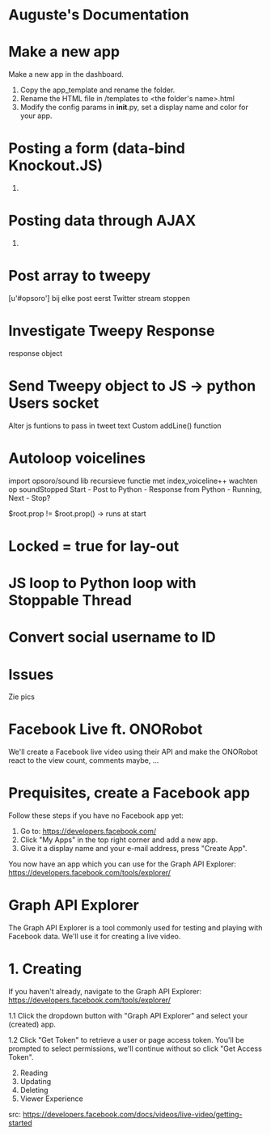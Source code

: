 # Auguste's Documentation

# Make a new app

Make a new app in the dashboard.

1. Copy the app_template and rename the folder.
2. Rename the HTML file in /templates to <the folder's name>.html
3. Modify the config params in __init__.py, set a display name and color for your app.

# Posting a form (data-bind Knockout.JS)

1. 

# Posting data through AJAX

1.

# Post array to tweepy
[u'#opsoro']
bij elke post eerst Twitter stream stoppen


# Investigate Tweepy Response
response object

# Send Tweepy object to JS -> python Users socket
Alter js funtions to pass in tweet text
Custom addLine() function

# Autoloop voicelines
import opsoro/sound lib
recursieve functie met index_voiceline++ wachten op soundStopped
Start - Post to Python - Response from Python - Running, Next - Stop?

$root.prop != $root.prop() -> runs at start

# Locked = true for lay-out

# JS loop to Python loop with Stoppable Thread

# Convert social username to ID

# Issues

Zie pics



# Facebook Live ft. ONORobot

We'll create a Facebook live video using their API and make the ONORobot react to the view count, comments maybe, ...

# Prequisites, create a Facebook app

Follow these steps if you have no Facebook app yet:

1. Go to: https://developers.facebook.com/
2. Click "My Apps" in the top right corner and add a new app.
3. Give it a display name and your e-mail address, press "Create App".

You now have an app which you can use for the Graph API Explorer: https://developers.facebook.com/tools/explorer/

# Graph API Explorer

The Graph API Explorer is a tool commonly used for testing and playing with Facebook data. We'll use it for creating a live video.

# 1. Creating

If you haven't already, navigate to the Graph API Explorer: https://developers.facebook.com/tools/explorer/

1.1 Click the dropdown button with "Graph API Explorer" and select your (created) app.

1.2 Click "Get Token" to retrieve a user or page access token.
You'll be prompted to select permissions, we'll continue without so click "Get Access Token".

2. Reading
3. Updating
4. Deleting
5. Viewer Experience



src: https://developers.facebook.com/docs/videos/live-video/getting-started

